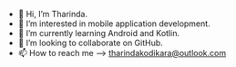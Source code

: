 - 👋 Hi, I’m Tharinda.
- 👀 I’m interested in mobile application development.
- 🌱 I’m currently learning Android and Kotlin.
- 💞️ I’m looking to collaborate on GitHub.
- 📫 How to reach me --> tharindakodikara@outlook.com

<!---
tharindadk/tharindadk is a ✨ special ✨ repository because its `README.md` (this file) appears on your GitHub profile.
You can click the Preview link to take a look at your changes.
--->
